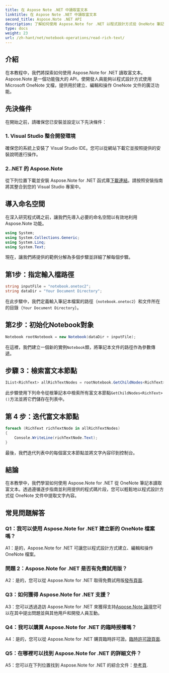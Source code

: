 ```yaml
---
title: 在 Aspose Note .NET 中讀取富文本
linktitle: 在 Aspose Note .NET 中讀取富文本
second_title: Aspose.Note .NET API
description: 了解如何使用 Aspose.Note for .NET 以程式設計方式從 OneNote 筆記本讀取富文本。請按照我們的逐步教學輕鬆整合。
type: docs
weight: 23
url: /zh-hant/net/notebook-operations/read-rich-text/
---
```

## 介紹

在本教程中，我們將探索如何使用 Aspose.Note for .NET 讀取富文本。 Aspose.Note 是一個功能強大的 API，使開發人員能夠以程式設計方式使用 Microsoft OneNote 文檔，提供用於建立、編輯和操作 OneNote 文件的廣泛功能。

## 先決條件

在開始之前，請確保您已安裝並設定以下先決條件：

### 1. Visual Studio 整合開發環境

確保您的系統上安裝了 Visual Studio IDE。您可以從網站下載它並按照提供的安裝說明進行操作。

### 2..NET 的 Aspose.Note

從下列位置下載並安裝 Aspose.Note for .NET 函式庫[下載連結](https://releases.aspose.com/note/net/)。請按照安裝指南將其整合到您的 Visual Studio 專案中。

## 導入命名空間

在深入研究程式碼之前，讓我們先導入必要的命名空間以有效地利用 Aspose.Note 功能。

```csharp
using System;
using System.Collections.Generic;
using System.Linq;
using System.Text;
```

現在，讓我們將提供的範例分解為多個步驟並詳細了解每個步驟。

## 第1步：指定輸入檔路徑

```csharp
string inputFile = "notebook.onetoc2";
string dataDir = "Your Document Directory";
```

在此步驟中，我們定義輸入筆記本檔案的路徑（`notebook.onetoc2`）和文件所在的目錄（`Your Document Directory`）。

## 第2步：初始化Notebook對象

```csharp
Notebook rootNotebook = new Notebook(dataDir + inputFile);
```

在這裡，我們建立一個新的實例`Notebook`類，將筆記本文件的路徑作為參數傳遞。

## 步驟 3：檢索富文本節點

```csharp
IList<RichText> allRichTextNodes = rootNotebook.GetChildNodes<RichText>();
```

此步驟使用下列命令從根筆記本中檢索所有富文本節點`GetChildNodes<RichText>()`方法並將它們儲存在列表中。

## 第 4 步：迭代富文本節點

```csharp
foreach (RichText richTextNode in allRichTextNodes)
{
    Console.WriteLine(richTextNode.Text);
}
```

最後，我們迭代列表中的每個富文本節點並將文字內容印到控制台。

## 結論

在本教學中，我們學習如何使用 Aspose.Note for .NET 從 OneNote 筆記本讀取富文本。透過遵循逐步指南並利用提供的程式碼片段，您可以輕鬆地以程式設計方式從 OneNote 文件中提取文字內容。

## 常見問題解答

### Q1：我可以使用 Aspose.Note for .NET 建立新的 OneNote 檔案嗎？

A1：是的，Aspose.Note for .NET 可讓您以程式設計方式建立、編輯和操作 OneNote 檔案。

### 問題 2：Aspose.Note for .NET 是否有免費試用版？

 A2：是的，您可以從 Aspose.Note for .NET 取得免費試用版[發布頁面](https://releases.aspose.com/).

### Q3：如何獲得 Aspose.Note for .NET 支援？

 A3：您可以透過造訪 Aspose.Note for .NET 來獲得支持[Aspose.Note 論壇](https://forum.aspose.com/c/note/28)您可以在其中提出問題並與其他用戶和開發人員互動。

### Q4：我可以購買 Aspose.Note for .NET 的臨時授權嗎？

 A4：是的，您可以從 Aspose.Note for .NET 購買臨時許可證。[臨時許可證頁面](https://purchase.aspose.com/temporary-license/).

### Q5：在哪裡可以找到 Aspose.Note for .NET 的詳細文件？

 A5：您可以在下列位置找到 Aspose.Note for .NET 的綜合文件：[參考頁](https://reference.aspose.com/note/net/).